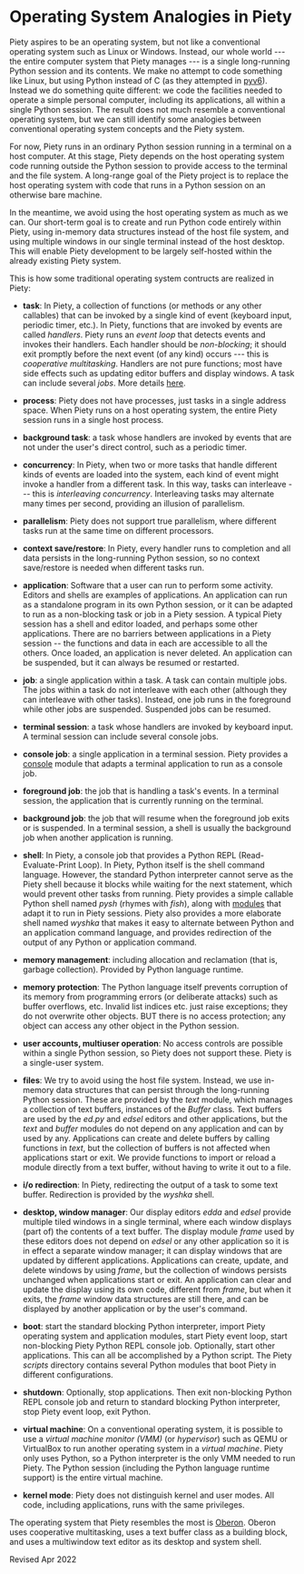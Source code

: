 
Operating System Analogies in Piety
===================================

Piety aspires to be an operating system, but not like a conventional
operating system such as Linux or Windows.  Instead, our whole world
--- the entire computer system that Piety manages --- is a single
long-running Python session and its contents.  We make no attempt to
code something like Linux, but using Python instead of C
(as they attempted in [pyv6](https://github.com/jtauber/pyv6)).
Instead we do something quite different: we code the facilities needed to 
operate a simple personal computer, including its applications, all within 
a single Python session.  The result does not much resemble a conventional 
operating system, but we can still identify some analogies between 
conventional operating system concepts and the Piety system.

For now, Piety runs in an ordinary Python session running in a
terminal on a host computer.  At this stage, Piety depends on the
host operating system code running outside the Python session to
provide access to the terminal and the file system.  A long-range goal
of the Piety project is to replace the host operating system with code
that runs in a Python session on an otherwise bare machine.

In the meantime, we avoid using the host operating system as much as
we can.  Our short-term goal is to create and run Python code entirely
within Piety, using in-memory data structures instead of the host file
system, and using multiple windows in our single terminal instead of
the host desktop.  This will enable Piety development to be largely
self-hosted within the already existing Piety system.

This is how some traditional operating system contructs are realized in Piety:

- **task**: In Piety, a collection of functions (or methods or
any other callables) that can be invoked by a single kind of event
(keyboard input, periodic timer, etc.).  In Piety, functions that
are invoked by events are called *handlers*.  Piety runs an *event
loop* that detects events and invokes their handlers.  Each handler
should be *non-blocking*; it should exit promptly before the next
event (of any kind) occurs --- this is *cooperative multitasking*.
Handlers are not pure functions; most have side effects such as
updating editor buffers and display windows.  A task can include
several *jobs*.  More details [here](../piety/README.md).

- **process**: Piety does not have processes,
just tasks in a single address space.  When Piety runs on a host
operating system, the entire Piety session runs in a single host process.

- **background task**: a task whose handlers are invoked by
events that are not under the user's direct control, such as
a periodic timer.

- **concurrency**: In Piety, when two or more tasks that handle
different kinds of events are loaded into the system, each kind of
event might invoke a handler from a different task.  In this way,
tasks can interleave --- this is *interleaving concurrency*.
Interleaving tasks may alternate many times per second, providing an
illusion of parallelism.

- **parallelism**: Piety does not support true parallelism, where
different tasks run at the same time on different processors.

- **context save/restore**: In Piety, every handler runs to completion
and all data persists in the long-running Python session, so no
context save/restore is needed when different tasks run.

- **application**: Software that a user can run to perform some activity.
Editors and shells are examples of applications.  An application can run
as a standalone program in its own Python session, or it can be adapted to
run as a non-blocking task or job in a Piety session.
A typical Piety session has a shell and editor loaded, and perhaps some
other applications.   There are no barriers between applications
in a Piety session -- the functions and data in each
are accessible to all the others.  Once loaded, an application is never
deleted.  An application can be suspended, but it can always be resumed 
or restarted.

- **job**: a single application within a task.  A task can contain
multiple jobs.  The jobs within a task do not interleave with each
other (although they can interleave with other tasks).  Instead, one
job runs in the foreground while other jobs are suspended.  Suspended
jobs can be resumed.

- **terminal session**: a task whose handlers are invoked by keyboard
input.  A terminal session can include several console jobs.

- **console job**: a single application in a terminal session.
  Piety provides a [console](../console/README.md) module that
  adapts a terminal application to run as a console job.

- **foreground job**: the job that is handling a task's events.  In a
    terminal session, the application that is currently running on the
    terminal.

- **background job**: the job that will resume when the foreground job
    exits or is suspended.  In a terminal session, a shell is
    usually the background job when another application is running.

- **shell**: In Piety, a console job that provides a Python REPL (Read-
Evaluate-Print Loop).  In Piety, Python itself is the shell command
language.  However, the standard Python interpreter cannot serve as the
Piety shell because it blocks while waiting for the next statement, which
would prevent other tasks from running.  Piety provides a simple callable
Python shell named *pysh* (rhymes with *fish*), along with
[modules](../shells/README.md) that adapt it to run in Piety sessions.
Piety also provides a more elaborate shell named *wyshka* that makes it
easy to alternate between Python and an application command language, and
provides redirection of the output of any Python or application command.

- **memory management**: including allocation and reclamation (that is,
garbage collection).  Provided by Python language runtime.

- **memory protection**: The Python language itself prevents
corruption of its memory from programming errors (or deliberate
attacks) such as buffer overflows, etc.  Invalid list indices
etc. just raise exceptions; they do not overwrite other objects.  BUT there
is no access protection; any object can access any other object in the
Python session.

- **user accounts, multiuser operation**: No access controls
are possible within a single Python session, so Piety does not support
these.  Piety is a single-user system.

- **files**: We try to avoid using the host file system.  Instead, we use
in-memory data structures that can persist through the long-running Python
session.  These are provided by the *text* module, which manages a
collection of text buffers, instances of the *Buffer* class.  Text buffers
are used by the *ed.py* and *edsel* editors and other applications, but
the *text* and *buffer* modules do not depend on any application and can
by used by any.  Applications can create and delete buffers by calling
functions in *text*, but the collection of buffers is not affected when
applications start or exit.   We provide functions to import or reload a
module directly from a text buffer, without having to write it out to a
file.

- **i/o redirection**: In Piety, redirecting the output of
a task to some text buffer.  Redirection is provided by the *wyshka* shell.

- **desktop, window manager**: Our display editors *edda* and *edsel*
provide multiple tiled windows in a single terminal, where each window
displays (part of) the contents of a text buffer.  The display module
*frame* used by these editors does not depend on *edsel* or any other
application so it is in effect a separate window manager; it can display
windows that are updated by different applications. Applications can
create, update, and delete windows by using *frame*, but the collection of
windows persists unchanged when applications start or exit.   An
application can clear and update the display using its own code, different
from *frame*, but when it exits, the *frame* window data structures are
still there, and can be displayed by another application or by the user's
command.

- **boot**: start the standard blocking Python interpreter, import
Piety operating system and application modules, start Piety event
loop, start non-blocking Piety Python REPL console job.  Optionally,
start other applications.  This can all be accomplished by a Python
script.  The Piety *scripts* directory contains several Python modules
that boot Piety in different configurations.

- **shutdown**: Optionally, stop applications.  Then exit non-blocking
Python REPL console job and return to standard blocking Python
interpreter, stop Piety event loop, exit Python.

- **virtual machine**: On a conventional operating system, it is possible
to use a *virtual machine monitor (VMM)* (or *hypervisor*) such as QEMU or
VirtualBox to run another operating system in a *virtual machine*. Piety
only uses Python, so a Python interpreter is the only VMM needed to run
Piety.  The Python session (including the Python language runtime support)
is the entire virtual machine.

- **kernel mode**: Piety does not distinguish kernel and user modes.
All code, including applications, runs with the same privileges.

The operating system that Piety resembles the most is
[Oberon](http://www.projectoberon.com/).  Oberon uses cooperative
multitasking, uses a text buffer class as a building block, and uses a
multiwindow text editor as its desktop and system shell.

Revised Apr 2022

